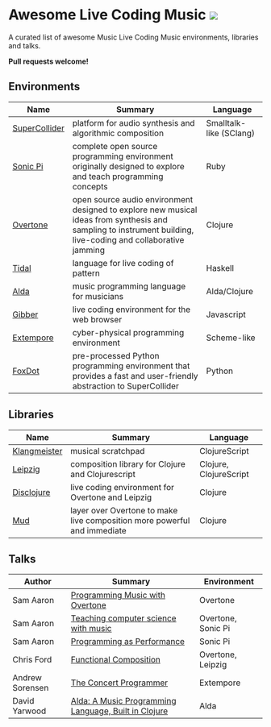 # Awesome Live Coding Music [![](https://cdn.rawgit.com/sindresorhus/awesome/d7305f3/media/badge.svg)](https://github.com/sindresorhus/awesome)
A curated list of awesome Music Live Coding Music environments, libraries and talks.

**Pull requests welcome!**

## Environments
Name | Summary | Language 
-----| ----- | --------- 
[SuperCollider](https://github.com/supercollider/supercollider/) | platform for audio synthesis and algorithmic composition | Smalltalk-like (SClang)
[Sonic Pi](https://github.com/samaaron/sonic-pi) | complete open source programming environment originally designed to explore and teach programming concepts | Ruby
[Overtone](https://github.com/overtone/overtone) | open source audio environment designed to explore new musical ideas from synthesis and sampling to instrument building, live-coding and collaborative jamming | Clojure
[Tidal](https://github.com/tidalcycles/Tidal) | language for live coding of pattern | Haskell
[Alda](https://github.com/alda-lang/alda) | music programming language for musicians | Alda/Clojure
[Gibber](https://github.com/charlieroberts/Gibber) | live coding environment for the web browser | Javascript
[Extempore](https://github.com/digego/extempore) | cyber-physical programming environment | Scheme-like
[FoxDot](https://github.com/Qirky/FoxDot) | pre-processed Python programming environment that provides a fast and user-friendly abstraction to SuperCollider | Python

## Libraries
Name | Summary | Language 
-----| ----- | --------- 
[Klangmeister](https://github.com/ctford/klangmeister) | musical scratchpad | ClojureScript
[Leipzig](https://github.com/ctford/leipzig) | composition library for Clojure and Clojurescript | Clojure, ClojureScript
[Disclojure](https://github.com/pjagielski/disclojure) | live coding environment for Overtone and Leipzig | Clojure
[Mud](https://github.com/josephwilk/mud) | layer over Overtone to make live composition more powerful and immediate | Clojure

## Talks
Author | Summary | Environment
-------|---------|------------
Sam Aaron | [Programming Music with Overtone](https://www.youtube.com/watch?v=imoWGsipe4k) | Overtone
Sam Aaron | [Teaching computer science with music](https://www.youtube.com/watch?v=KYO9N4kDK_o) | Overtone, Sonic Pi
Sam Aaron | [Programming as Performance](https://www.youtube.com/watch?v=TK1mBqKvIyU) | Sonic Pi
Chris Ford | [Functional Composition](https://www.youtube.com/watch?v=Mfsnlbd-4xQ) | Overtone, Leipzig
Andrew Sorensen | [The Concert Programmer](https://www.youtube.com/watch?v=yY1FSsUV-8c) | Extempore
David Yarwood | [Alda: A Music Programming Language, Built in Clojure](https://www.youtube.com/watch?v=uJ3WBbhLAuI) | Alda
